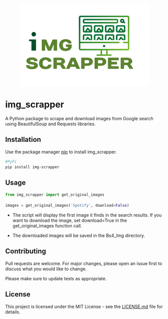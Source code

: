 <div align="center">
  <img src="https://raw.githubusercontent.com/vatshgaurav/img_scrapper/dev-1/logo/img_scrapper_logo.png"><br>
</div>

# img_scrapper

A Python package to scrape and download images from Google search using
BeautifulSoup and Requests libraries.

## Installation

Use the package manager [pip](https://pip.pypa.io/en/stable/) to install
img_scrapper.

```sh
#PyPi
pip install img-scrapper
```


## Usage

```python
from img_scrapper import get_original_images

images = get_original_images('Spotify', download=False)
```


* The script will display the first image it finds in the search
results. If you want to download the image, set download=True in the
get_original_images function call.

* The downloaded images will be saved in the Bs4_Img directory.

## Contributing

Pull requests are welcome. For major changes, please open an issue first
to discuss what you would like to change.

Please make sure to update tests as appropriate.

## License

This project is licensed under the MIT License - see the
[LICENSE.md](https://github.com/vatshgaurav/img_scrapper/blob/main/LICENSE) file for details.
